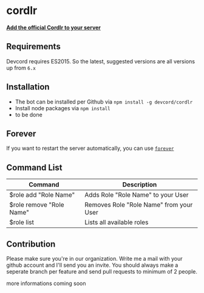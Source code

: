 # cordlr

[**Add the official Cordlr to your server**](https://discordapp.com/oauth2/authorize?client_id=223165778357256194&scope=bot&permissions=0x00000008)

## Requirements

Devcord requires ES2015. So the latest, suggested versions are all versions up from `6.x`

## Installation
* The bot can be installed per Github via `npm install -g devcord/cordlr`
* Install node packages via `npm install`
* to be done

## Forever
If you want to restart the server automatically, you can use [`forever`](https://www.npmjs.com/package/forever)

## Command List

| Command | Description |
| ------- | ----------- |
| $role add "Role Name" | Adds Role "Role Name" to your User |
| $role remove "Role Name" | Removes Role "Role Name" from your User |
| $role list | Lists all available roles |

## Contribution

Please make sure you're in our organization. Write me a mail with your github account and I'll send you an invite.
You should always make a seperate branch per feature and send pull requests to minimum of 2 people.

more informations coming soon
